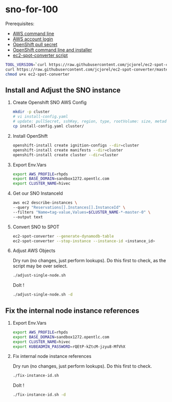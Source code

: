 # sno-for-100

Prerequisites:

- [AWS command line](https://docs.aws.amazon.com/cli/latest/userguide/install-cliv2.html)
- [AWS account login](https://aws.amazon.com/console/)
- [OpenShift pull secret](https://cloud.redhat.com/openshift/install/pull-secret)
- [OpenShift command line and installer](https://mirror.openshift.com/pub/openshift-v4/x86_64/clients/ocp/)
- [ec2-spot-converter script](https://pythonawesome.com/a-tool-to-convert-aws-ec2-instances-back-and-forth-between-on-demand/)

```bash
TOOL_VERSION=`curl https://raw.githubusercontent.com/jcjorel/ec2-spot-converter/master/VERSION.txt`
curl https://raw.githubusercontent.com/jcjorel/ec2-spot-converter/master/releases/ec2-spot-converter-${TOOL_VERSION} -o ec2-spot-converter
chmod u+x ec2-spot-converter
```

## Install and Adjust the SNO instance

1. Create Openshift SNO AWS Config

    ```bash
    mkdir -p cluster
    # vi install-config.yaml
    # update: pullSecret, sshKey, region, type, rootVolume: size, metadata: name, baseDomain
    cp install-config.yaml cluster/
    ```

2. Install OpenShift

    ```bash
    openshift-install create ignition-configs --dir=cluster
    openshift-install create manifests --dir=cluster
    openshift-install create cluster --dir=cluster
    ```

3. Export Env.Vars

    ```bash
    export AWS_PROFILE=rhpds
    export BASE_DOMAIN=sandbox1272.opentlc.com
    export CLUSTER_NAME=hivec
    ```

4. Get our SNO InstanceId

    ```bash
    aws ec2 describe-instances \
    --query "Reservations[].Instances[].InstanceId" \
    --filters "Name=tag-value,Values=$CLUSTER_NAME-*-master-0" \
    --output text
    ```

5. Convert SNO to SPOT

    ```bash
    ec2-spot-converter --generate-dynamodb-table
    ec2-spot-converter --stop-instance --instance-id <instance_id>
    ```

6. Adjust AWS Objects

    Dry run (no changes, just perform lookups). Do this first to check, as the script may be over select.

    ```bash
    ./adjust-single-node.sh
    ```

    DoIt !

    ```bash
    ./adjust-single-node.sh -d
    ```

## Fix the internal node instance references

1. Export Env.Vars

    ```bash
    export AWS_PROFILE=rhpds
    export BASE_DOMAIN=sandbox1272.opentlc.com
    export CLUSTER_NAME=hivec
    export KUBEADMIN_PASSWORD=rQEtP-kZtcM-jzyu8-MfVhX
    ```

2. Fix internal node instance references

    Dry run (no changes, just perform lookups). Do this first to check.

    ```bash
    ./fix-instance-id.sh
    ```

    DoIt !

    ```bash
    ./fix-instance-id.sh -d
    ```
